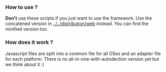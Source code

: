 ### How to use ?

**Don't** use these scripts if you just want to use the framework.
Use the concatened version in [../../distribution/web](../../distribution/web) instead.
You can find the minified version too.

### How does it work ?

Javascript files are split into a common file for all OSes and an adapter file for each platform.
There is no all-in-one-with-autodection version yet but we think about it :)
